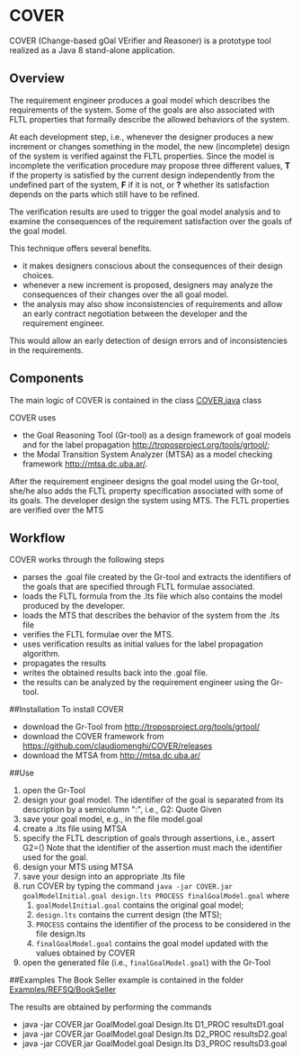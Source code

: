 #  COVER
COVER (Change-based gOal VErifier and Reasoner) is a prototype tool realized as a Java 8 stand-alone application.  

## Overview
The requirement engineer produces a goal model which describes the requirements of the system.
Some of the goals are also associated with FLTL properties that formally describe the allowed behaviors  of the system.

At each development step, i.e., whenever the designer produces a new increment or changes something in the model, the new (incomplete) design of the system is verified against the FLTL properties.
Since the model is incomplete the verification procedure may propose three different values, **T** if the property is satisfied by the current design independently from the undefined part of the system, **F** if it is not, or **?** whether its satisfaction depends on the parts which still have to be refined.

The verification results are used to trigger the goal model analysis and to examine the consequences of the requirement satisfaction over the goals of the goal model.

This technique offers several benefits. 
* it makes designers conscious about the consequences of their design choices. 
* whenever a new increment is proposed, designers may analyze the consequences of their changes over the all goal model.     
* the analysis may also show inconsistencies of requirements and allow an early contract negotiation between the developer and the requirement engineer. 

This would allow an early detection of design errors and of inconsistencies in the requirements. 

## Components
The main logic of COVER is contained in the class [COVER.java](cover/src/main/java/cover/COVER.java) class

COVER uses

* the Goal Reasoning Tool (Gr-tool) as a design framework of  goal models  and for the label propagation <http://troposproject.org/tools/grtool/>;
* the Modal Transition System Analyzer (MTSA) as a model checking framework <http://mtsa.dc.uba.ar/>.

After the requirement engineer designs the goal model using the Gr-tool, she/he also adds the FLTL property specification associated with some of its goals.
The developer design the system using MTS.
The FLTL properties are verified over the MTS

## Workflow
COVER works through the following steps
* parses the .goal file created by the Gr-tool and extracts the identifiers of the goals that are specified through FLTL formulae associated.
* loads the FLTL formula from the .lts file which also contains the model produced by the developer. 
* loads the MTS that describes the behavior of the system from the .lts file
* verifies the FLTL formulae over the MTS. 
* uses verification results as initial values for the label propagation algorithm.
* propagates the results
* writes the obtained results back into the .goal file.
* the results can be analyzed by the requirement engineer using the Gr-tool.

##Installation
To install COVER
* download the Gr-Tool from <http://troposproject.org/tools/grtool/>
* download the COVER framework from <https://github.com/claudiomenghi/COVER/releases>
* download the MTSA from <http://mtsa.dc.uba.ar/>

##Use
1. open the Gr-Tool 
2. design your goal model. The identifier of the goal is separated from its description by a semicolumn ":", i.e., G2: Quote Given 
3. save your goal model, e.g., in the file model.goal
4. create a .lts file using MTSA
5. specify the FLTL description of goals through assertions, i.e., assert G2=([](F_REQUEST_QUOTE-><>F_SYSTEM_PROVIDES_QUOTES)) 
Note that the identifier of the assertion must mach the identifier used for the goal.
4. design your MTS using MTSA
5. save your design into an appropriate .lts file
6. run COVER by typing the command <code>java -jar COVER.jar goalModelInitial.goal design.lts PROCESS finalGoalModel.goal</code> where
    1. <code>goalModelInitial.goal</code> contains the original goal model;
    2. <code>design.lts</code> contains the current design (the MTS);
    3. <code>PROCESS</code> contains the identifier of the process to be considered in the file design.lts
    3. <code>finalGoalModel.goal</code> contains the goal model updated with the values obtained by COVER
7. open the generated file (i.e., <code>finalGoalModel.goal</code>) with the Gr-Tool

##Examples
The Book Seller example is contained in the folder [Examples/REFSQ/BookSeller](Examples/REFSQ/BookSeller)

The results are obtained by performing the commands 

* java -jar COVER.jar GoalModel.goal Design.lts D1_PROC resultsD1.goal
* java -jar COVER.jar GoalModel.goal Design.lts D2_PROC resultsD2.goal
* java -jar COVER.jar GoalModel.goal Design.lts D3_PROC resultsD3.goal


